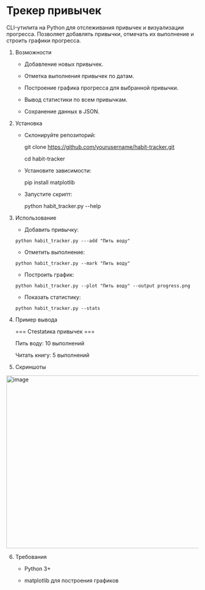 # Трекер привычек
CLI-утилита на Python для отслеживания привычек и визуализации прогресса. Позволяет добавлять привычки, отмечать их выполнение и строить графики прогресса.

1. Возможности




    - Добавление новых привычек.



    - Отметка выполнения привычек по датам.



    - Построение графика прогресса для выбранной привычки.


    - Вывод статистики по всем привычкам.



    - Сохранение данных в JSON.

2. Установка

    - Склонируйте репозиторий:
     
      git clone https://github.com/yourusername/habit-tracker.git
      
      cd habit-tracker
    - Установите зависимости:

      pip install matplotlib

    - Запустите скрипт:

      python habit_tracker.py --help

3. Использование
   
      - Добавить привычку:

       python habit_tracker.py ---add "Пить воду"



      - Отметить выполнение:

       python habit_tracker.py --mark "Пить воду"



      - Построить график:

       python habit_tracker.py --plot "Пить воду" --output progress.png



      - Показать статистику:

       python habit_tracker.py --stats

 4. Пример вывода

       === Стestatика привычек ===
   
      Пить воду: 10 выполнений

      Читать книгу: 5 выполнений


5. Скриншоты

<img width="912" height="453" alt="image" src="https://github.com/user-attachments/assets/0e46c19c-0e49-45e8-aceb-c954598b4beb" />

6. Требования




      - Python 3+



      - matplotlib для построения графиков



